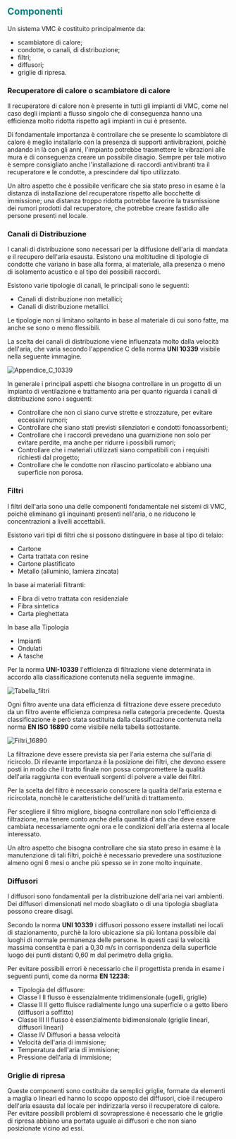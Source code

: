 ## **<font color="teal">Componenti</font>**

Un sistema VMC è costituito principalmente da:
+ scambiatore di calore;
+ condotte, o canali, di distribuzione;
+ filtri;
+ diffusori;
+ griglie di ripresa.

### Recuperatore di calore o scambiatore di calore

Il recuperatore di calore non è presente in tutti gli impianti di VMC, come nel caso degli impianti a flusso singolo che di conseguenza hanno una efficienza molto ridotta rispetto agli impianti in cui è presente.

Di fondamentale importanza è controllare che se presente lo scambiatore di calore è meglio installarlo con la presenza di supporti antivibrazioni, poichè andando in là con gli anni, l'impianto potrebbe trasmettere le vibrazioni alle mura e di conseguenza creare un possibile disagio. Sempre per tale motivo è sempre consigliato anche l'installazione di raccordi antivibranti tra il recuperatore e le condotte, a prescindere dal tipo utilizzato.

Un altro aspetto che è possibile verificare che sia stato preso in esame è la distanza di installazione del recuperatore rispetto alle bocchette di immissione; una distanza troppo ridotta potrebbe favorire la trasmissione dei rumori prodotti dal recuperatore, che potrebbe creare fastidio alle persone presenti nel locale.

### Canali di Distribuzione

I canali di distribuzione sono necessari per la diffusione dell'aria di mandata e il recupero dell'aria esausta. Esistono una moltitudine di tipologie di condotte che variano in base alla forma, al materiale, alla presenza o meno di isolamento acustico e al tipo dei possibili raccordi.

Esistono varie tipologie di canali, le principali sono le seguenti:

* Canali di distribuzione non metallici;
* Canali di distribuzione metallici.

Le tipologie non si limitano soltanto in base al materiale di cui sono fatte, ma anche se sono o meno flessibili.

La scelta dei canali di distribuzione viene influenzata molto dalla velocità dell'aria, che varia secondo l'appendice C della norma **UNI 10339** visibile nella seguente immagine.

![Appendice_C_10339](https://github.com/LuPo98/LVP/blob/main/H-Impianti%20di%20ventilazione%20e%20trattamento%20aria/Immagini/Appendice_C_10339.png)

In generale i principali aspetti che bisogna controllare in un progetto di un impianto di ventilazione e trattamento aria per quanto riguarda i canali di distribuzione sono i seguenti:

* Controllare che non ci siano curve strette e strozzature, per evitare eccessivi rumori;
* Controllare che siano stati previsti silenziatori e condotti fonoassorbenti;
* Controllare che i raccordi prevedano una guarnizione non solo per evitare perdite, ma anche per ridurre i possibili rumori;
* Controllare che i materiali utilizzati siano compatibili con i requisiti richiesti dal progetto;
* Controllare che le condotte non rilascino particolato e abbiano una superficie non porosa.

### Filtri

I filtri dell'aria sono una delle componenti fondamentale nei sistemi di VMC, poichè eliminano gli inquinanti presenti nell'aria, o ne riducono le concentrazioni a livelli accettabili.

Esistono vari tipi di filtri che si possono distinguere in base al tipo di telaio:

* Cartone
* Carta trattata con resine
* Cartone plastificato
* Metallo (alluminio, lamiera zincata)

In base ai materiali filtranti:

* Fibra di vetro trattata con residenziale
* Fibra sintetica
* Carta pieghettata

In base alla Tipologia

* Impianti
* Ondulati
* A tasche

Per la norma **UNI-10339** l'efficienza di filtrazione viene determinata in accordo alla classificazione contenuta nella seguente immagine.

![Tabella_filtri](https://github.com/LuPo98/LVP/blob/main/H-Impianti%20di%20ventilazione%20e%20trattamento%20aria/Immagini/Tabella_filtri.png)

Ogni filtro avente una data efficienza di filtrazione deve essere preceduto da un filtro avente efficienza compresa nella categoria precedente. Questa classificazione è però stata sostituita dalla classificazione contenuta nella norma **EN ISO 16890** come visibile nella tabella sottostante.

![Filtri_16890](https://github.com/LuPo98/LVP/blob/main/H-Impianti%20di%20ventilazione%20e%20trattamento%20aria/Immagini/Filtri_16890.png)

La filtrazione deve essere prevista sia per l'aria esterna che sull'aria di ricircolo. Di rilevante importanza è la posizione dei filtri, che devono essere posti in modo che il tratto finale non possa compromettere la qualità dell'aria raggiunta con eventuali sorgenti di polvere a valle dei filtri.

Per la scelta del filtro è necessario conoscere la qualità dell'aria esterna e ricircolata, nonchè le caratteristiche dell'unità di trattamento.

Per scegliere il filtro migliore, bisogna controllare non solo l'efficienza di filtrazione, ma tenere conto anche della quantità d'aria che deve essere cambiata necessariamente ogni ora e le condizioni dell'aria esterna al locale interessato.

Un altro aspetto che bisogna controllare che sia stato preso in esame è la manutenzione di tali filtri, poichè è necessario prevedere una sostituzione almeno ogni 6 mesi o anche più spesso se in zone molto inquinate.

### Diffusori

I diffusori sono fondamentali per la distribuzione dell'aria nei vari ambienti.
Dei diffusori dimensionati nel modo sbagliato o di una tipologia sbagliata possono creare disagi.

Secondo la norma **UNI 10339** i diffusori possono essere installati nei locali di stazionamento, purchè la loro ubicazione sia più lontana possibile dai luoghi di normale permanenza delle persone. In questi casi la velocità massima consentita è pari a 0,30 m/s in corrispondenza della superficie luogo dei punti distanti 0,60 m dal perimetro della griglia.

Per evitare possibili errori è necessario che il progettista prenda in esame i seguenti punti, come da norma **EN 12238**:

* Tipologia del diffusore:
 * Classe I Il flusso è essenzialmente tridimensionale (ugelli, griglie)
 * Classe II Il getto fluisce radialmente lungo una superficie o a getto libero (diffusori a soffitto)
 * Classe III Il flusso è essenzialmente bidimensionale (griglie lineari, diffusori lineari)
 * Classe IV Diffusori a bassa velocità
* Velocità dell'aria di immisione;
* Temperatura dell'aria di immisione;
* Pressione dell'aria di immisione;

### Griglie di ripresa

Queste componenti sono costituite da semplici griglie, formate da elementi a maglia o lineari ed hanno lo scopo opposto dei diffusori, cioè il recupero dell'aria esausta dal locale per indirizzarla verso il recuperatore di calore.
Per evitare possibili problemi di sovrapressione è necessario che le griglie di ripresa abbiano una portata uguale ai diffusori e che non siano posizionate vicino ad essi.
